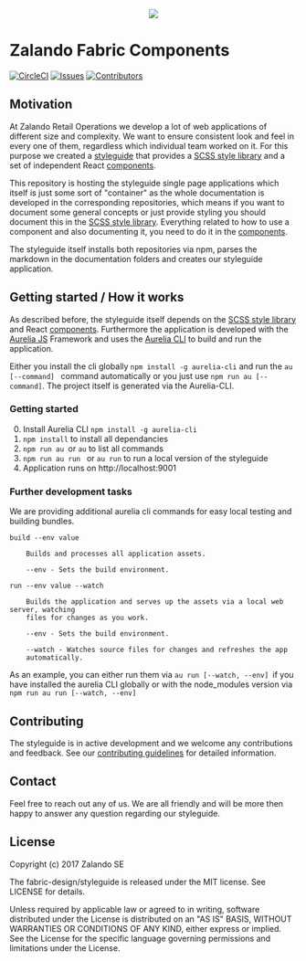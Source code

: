 <p align="center">
<img src="https://github.com/fabric-design/components/raw/master/doc/assets/fabric-logo.png"  />
</p>

# Zalando Fabric Components
[![CircleCI](https://circleci.com/gh/fabric-design/styleguide.svg?style=svg)](https://circleci.com/gh/fabric-design/styleguide)
[![Issues](https://img.shields.io/github/issues/fabric-design/styleguide.svg)](https://github.com/fabric-design/styleguide/issues)
[![Contributors](https://img.shields.io/github/contributors/fabric-design/styleguide.svg)]()

## Motivation

At Zalando Retail Operations we develop a lot of web applications of different size and complexity. We want to ensure consistent look and feel in every one of them, regardless which individual team worked on it. For this purpose we created a [styleguide](https://github.com/fabric-design/styleguide) that provides a [SCSS style library](https://github.com/fabric-design/scss) and a set of independent React [components](https://github.com/fabric-design/components).

This repository is hosting the styleguide single page applications which itself is just some sort of "container" as the whole documentation is developed in the corresponding repositories, which means if you want to document some general concepts or just provide styling you should document this in the [SCSS style library](https://github.com/fabric-design/scss). Everything related to how to use a component and also documenting it, you need to do it in the [components](https://github.com/fabric-design/components).

The styleguide itself installs both repositories via npm, parses the markdown in the documentation folders and creates our styleguide application.


## Getting started / How it works

As described before, the styleguide itself depends on the [SCSS style library](https://github.com/fabric-design/scss) and React [components](https://github.com/fabric-design/components). Furthermore the application is developed with the [Aurelia JS](http://aurelia.io/) Framework and uses the [Aurelia CLI](https://github.com/aurelia/cli) to build and run the application.

Either you install the cli globally `npm install -g aurelia-cli` and run the `au [--command] ` command automatically or you just use `npm run au [--command]`. The project itself is generated via the Aurelia-CLI.


### Getting started

0. Install Aurelia CLI `npm install -g aurelia-cli`
1. `npm install` to install all dependancies
2. `npm run au `or `au` to list all commands
3. `npm run au run ` or `au run` to run a local version of the styleguide
4. Application runs on http://localhost:9001 

### Further development tasks

We are providing additional aurelia cli commands for easy local testing and building bundles.
```shell
build --env value

    Builds and processes all application assets.

    --env - Sets the build environment.

run --env value --watch

    Builds the application and serves up the assets via a local web server, watching
    files for changes as you work.

    --env - Sets the build environment.

    --watch - Watches source files for changes and refreshes the app
    automatically.
```

As an example, you can either run them via `au run [--watch, --env] `if you have installed the aurelia CLI globally or with the node_modules version via `npm run au run [--watch, --env] `

## Contributing

The styleguide is in active development and we welcome any contributions and feedback. See our [contributing guidelines](./CONTRIBUTING.MD) for detailed information.

## Contact

Feel free to reach out any of us. We are all friendly and will be more then happy to answer any question regarding our styleguide.

## License

Copyright (c) 2017 Zalando SE

The fabric-design/styleguide is released under the MIT license. See LICENSE for details.

Unless required by applicable law or agreed to in writing, software distributed under the License is distributed on an "AS IS" BASIS, WITHOUT WARRANTIES OR CONDITIONS OF ANY KIND, either express or implied. See the License for the specific language governing permissions and limitations under the License.
